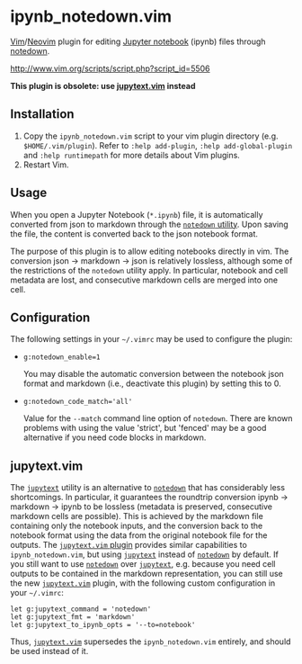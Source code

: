 # ipynb_notedown.vim

[Vim][1]/[Neovim][2] plugin for editing [Jupyter notebook][3] (ipynb) files
through [notedown][4].

<http://www.vim.org/scripts/script.php?script_id=5506>

**This plugin is obsolete: use [jupytext.vim](https://github.com/goerz/jupytext.vim) instead**


## Installation ##

1. Copy the `ipynb_notedown.vim` script to your vim plugin directory (e.g.
   `$HOME/.vim/plugin`).  Refer to `:help add-plugin`,
   `:help add-global-plugin` and `:help runtimepath` for more details about
   Vim plugins.
2. Restart Vim.


## Usage ##

When you open a Jupyter Notebook (`*.ipynb`) file, it is automatically
converted from json to markdown through the [`notedown` utility][4]. Upon saving
the file, the content is converted back to the json notebook format.

The purpose of this plugin is to allow editing notebooks directly in vim.
The conversion json → markdown → json is relatively lossless, although
some of the restrictions of the `notedown` utility apply. In particular,
notebook and cell metadata are lost, and consecutive markdown cells are
merged into one cell.


## Configuration ##

The following settings in your `~/.vimrc` may be used to configure the
plugin:

*  `g:notedown_enable=1`

   You may disable the automatic conversion between the notebook json
   format and markdown (i.e., deactivate this plugin) by setting this to 0.

*  `g:notedown_code_match='all'`

   Value for the `--match` command line option of `notedown`.
   There are known problems with using the value 'strict', but 'fenced'
   may be a good alternative if you need code blocks in markdown.


## jupytext.vim ##

The [`jupytext`][5] utility is an alternative to [`notedown`][4] that has considerably less shortcomings. In particular, it guarantees the roundtrip conversion ipynb → markdown → ipynb to be lossless (metadata is preserved, consecutive markdown cells are possible). This is achieved by the markdown file containing only the notebook inputs, and the conversion back to the notebook format using the data from the original notebook file for the outputs.  The [`jupytext.vim` plugin][6] provides similar capabilities to `ipynb_notedown.vim`, but using [`jupytext`][5] instead of [`notedown`][4] by default. If you still want to use [`notedown`][4] over [`jupytext`][5], e.g. because you need cell outputs to be contained in the markdown representation, you can still use the new [`jupytext.vim`][6] plugin, with the following custom configuration in your `~/.vimrc`:

    let g:jupytext_command = 'notedown'
    let g:jupytext_fmt = 'markdown'
    let g:jupytext_to_ipynb_opts = '--to=notebook'

Thus, [`jupytext.vim`][6] supersedes the `ipynb_notedown.vim` entirely, and should be used instead of it.

[1]: http://www.vim.org
[2]: https://neovim.io
[3]: http://jupyter.org
[4]: https://github.com/aaren/notedown
[5]: https://github.com/mwouts/jupytext
[6]: https://github.com/goerz/jupytext.vim
